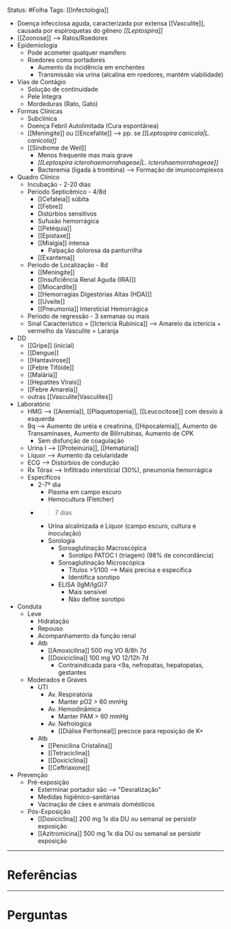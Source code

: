 Status: #Folha 
Tags: [[Infectologia]]
<br/>
- Doença infecciosa aguda, caracterizada por extensa [[Vasculite]], causada por espiroquetas do gênero _[[Leptospira]]_
- [[Zoonose]] --> Ratos/Roedores
- Epidemiologia
	- Pode acometer qualquer mamífero
	- Roedores como portadores
		- Aumento da incidência em enchentes
		- Transmissão via urina (alcalina em roedores, mantém viabilidade)
- Vias de Contágio
	- Solução de continuidade
	- Pele Íntegra
	- Mordeduras (Rato, Gato)
- Formas Clínicas
	- Subclínica
	- Doença Febril Autolimitada (Cura espontânea)
	- [[Meningite]] ou [[Encefalite]] --> pp. se _[[Leptospira canicola|L. canicola]]_
	- [[Síndrome de Weil]]
		- Menos frequente mas mais grave
		- _[[Leptospira icterohaemorrahageae|L. icterohaemorrahageae]]_
		- Bacteremia (ligada à trombina) --> Formação de imunocomplexos
- Quadro Clínico
	- Incubação - 2-20 dias 
	- Período Septicêmico - 4/8d
		- [[Cefaleia]] súbita
		- [[Febre]]
		- Distúrbios sensitivos
		- Sufusão hemorrágica
		- [[Petéquia]]
		- [[Epistaxe]]
		- [[Mialgia]] intensa
			- Palpação dolorosa da panturrilha
		- [[Exantema]]
	- Período de Localização - 8d
		- [[Meningite]]
		- [[Insuficiência Renal Aguda (IRA)]]
		- [[Miocardite]]
		- [[Hemorragias Digestórias Altas (HDA)]]
		- [[Uveíte]]
		- [[Pneumonia]] Intersticial Hemorrágica
	- Período de regressão - 3 semanas ou mais
	- Sinal Característico = [[Icterícia Rubínica]] --> Amarelo da icterícia + vermelho da Vasculite = Laranja
- DD
	- [[Gripe]] (inicial)
	- [[Dengue]]
	- [[Hantavirose]]
	- [[Febre Tifóide]]
	- [[Malária]]
	- [[Hepatites Virais]]
	- [[Febre Amarela]]
	- outras [[Vasculite|Vasculites]]
- Laboratório
	- HMG --> [[Anemia]], [[Plaquetopenia]], [[Leucocitose]] com desvio à esquerda
	- Bq --> Aumento de uréia e creatinina, [[Hipocalemia]], Aumento de Transaminases, Aumento de Bilirrubinas, Aumento de CPK
		- Sem disfunção de coagulação
	- Urina I --> [[Proteinúria]], [[Hematúria]]
	- Líquor --> Aumento da celularidade
	- ECG --> Distúrbios de condução
	- Rx Tórax --> Infiltrado intersticial (30%), pneumonia hemorrágica
	- Específicos
		- 2-7º dia
			- Plasma em campo escuro
			- Hemocultura (Fletcher)
		- >7 dias
			- Urina alcalinizada e Líquor (campo escuro, cultura e inoculação) 
			- Sorologia
				- Soroaglutinação Macroscópica 
					- Sorotipo PATOC I (triagem) (98% de concordância)
				- Soroaglutinação Microscópica
					- Títulos >1/100 --> Mais precisa e específica
					- Identifica sorotipo
				- ELISA (IgM/IgG)7
					- Mais sensível
					- Não define sorotipo
- Conduta
	- Leve
		- Hidratação
		- Repouso
		- Acompanhamento da função renal
		- Atb
			- [[Amoxicilina]] 500 mg VO 8/8h 7d
			- [[Doxiciclina]] 100 mg VO 12/12h 7d
				- Contraindicada para <9a, nefropatas, hepatopatas, gestantes
	- Moderados e Graves
		- UTI
			- Av. Respiratória
				- Manter pO2 > 60 mmHg
			- Av. Hemodinâmica
				- Manter PAM > 60 mmHg
			- Av. Nefrológica
				- [[Diálise Peritoneal]] precoce para reposição de K+
		- Atb
			- [[Penicilina Cristalina]]
			- [[Tetraciclina]]
			- [[Doxiciclina]]
			- [[Ceftriaxone]]
- Prevenção
	- Pré-exposição
		- Exterminar portador são --> "Desratização"
		- Medidas higiênico-sanitárias
		- Vacinação de cães e animais domésticos
	- Pós-Exposição
		- [[Doxiciclina]] 200 mg 1x dia DU ou semanal se persistir exposição
		- [[Azitromicina]] 500 mg 1x dia DU ou semanal se persistir exposição
____
# Referências
---
# Perguntas

